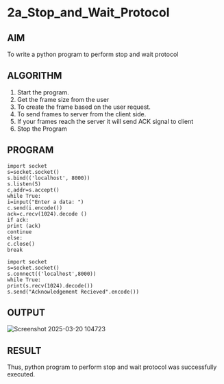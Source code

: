 # 2a_Stop_and_Wait_Protocol
## AIM 
To write a python program to perform stop and wait protocol
## ALGORITHM
1. Start the program.
2. Get the frame size from the user
3. To create the frame based on the user request.
4. To send frames to server from the client side.
5. If your frames reach the server it will send ACK signal to client
6. Stop the Program
## PROGRAM
```
import socket
s=socket.socket()
s.bind(('localhost', 8000))
s.listen(5)
c,addr=s.accept()
while True:
i=input("Enter a data: ")
c.send(i.encode())
ack=c.recv(1024).decode ()
if ack:
print (ack)
continue
else:
c.close()
break
```
```
import socket
s=socket.socket()
s.connect(('localhost',8000))
while True:
print(s.recv(1024).decode())
s.send("Acknowledgement Recieved".encode())
```

## OUTPUT

![Screenshot 2025-03-20 104723](https://github.com/user-attachments/assets/6679343a-ce53-4495-947b-7f0340691fd6)


## RESULT
Thus, python program to perform stop and wait protocol was successfully executed.
